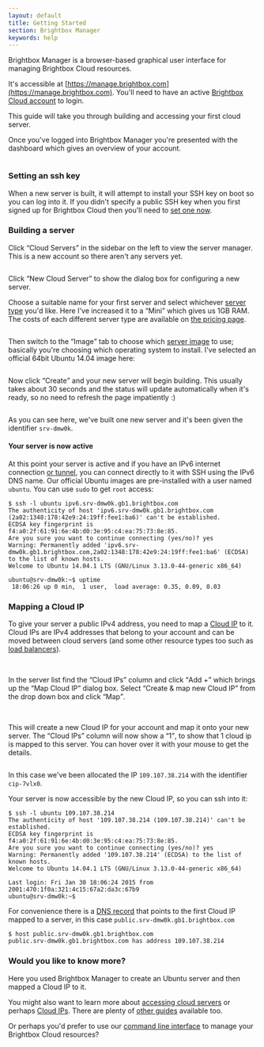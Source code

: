 ```yaml
---
layout: default
title: Getting Started
section: Brightbox Manager
keywords: help
---
```


Brightbox Manager is a browser-based graphical user interface for managing Brightbox Cloud resources.

It's accessible at [https://manage.brightbox.com](https://manage.brightbox.com). You'll need to have an active [Brightbox Cloud account](https://manage.brightbox.com/signup) to login.

This guide will take you through building and accessing your first cloud server.

Once you've logged into Brightbox Manager you're presented with the dashboard which gives an overview of your account.

<img src="/images/docs/manage-dashboard.png" alt="" class="doc-border doc-center"/>

### Setting an ssh key

When a new server is built, it will attempt to install your SSH key on boot so you can log into it. If you didn't specify a public SSH key when you first signed up for Brightbox Cloud then you'll need to [set one now](/docs/guides/manager/ssh-keys).

### Building a server

Click <q>Cloud Servers</q> in the sidebar on the left to view the server manager. This is a new account so there aren't any servers yet.

<img src="/images/docs/manage-cloud-servers-cropped.png" alt="" class="doc-center doc-border"/>

Click <q>New Cloud Server</q> to show the dialog box for configuring a new server.

Choose a suitable name for your first server and select whichever [server type](/docs/reference/server-types/) you'd like. Here I've increased it to a <q>Mini</q> which gives us 1GB RAM. The costs of each different server type are available on [the pricing page](/pricing/#cloud_servers).

<img src="/images/docs/manage-new-cloud-server.png" alt="" class="doc-center doc-border"/>

Then switch to the <q>Image</q> tab to choose which [server image](/docs/reference/server-images/) to use; basically you're choosing which operating system to install. I've selected an official 64bit Ubuntu 14.04 image here:

<img src="/images/docs/manage-new-cloud-server-image-cropped.png" alt="" class="doc-center doc-border"/>

Now click <q>Create</q> and your new server will begin building. This usually takes about 30 seconds and the status will update automatically when it's ready, so no need to refresh the page impatiently :)

<img src="/images/docs/manage-cloud-server-list-first-server-cropped.png" alt="" class="doc-center doc-border"/>

As you can see here, we've built one new server and it's been given the identifier `srv-dmw0k`.

#### Your server is now active

At this point your server is active and if you have an IPv6 internet connection [or tunnel](/blog/2014/10/23/getting-ipv6-at-home-with-teredo/), you can connect directly to it with SSH using the IPv6 DNS name. Our official Ubuntu images are pre-installed with a user named `ubuntu`. You can use `sudo` to get `root` access:


    $ ssh -l ubuntu ipv6.srv-dmw0k.gb1.brightbox.com
    The authenticity of host 'ipv6.srv-dmw0k.gb1.brightbox.com (2a02:1348:178:42e9:24:19ff:fee1:ba6)' can't be established.
    ECDSA key fingerprint is f4:a0:2f:61:91:6e:4b:d0:3e:95:c4:ea:75:73:8e:85.
    Are you sure you want to continue connecting (yes/no)? yes
    Warning: Permanently added 'ipv6.srv-dmw0k.gb1.brightbox.com,2a02:1348:178:42e9:24:19ff:fee1:ba6' (ECDSA) to the list of known hosts.
    Welcome to Ubuntu 14.04.1 LTS (GNU/Linux 3.13.0-44-generic x86_64)
    
    ubuntu@srv-dmw0k:~$ uptime
     18:06:26 up 0 min,  1 user,  load average: 0.35, 0.09, 0.03


### Mapping a Cloud IP

To give your server a public IPv4 address, you need to map a [Cloud IP](/docs/reference/cloud-ips/) to it. Cloud IPs are IPv4 addresses that belong to your account and can be moved between cloud servers (and some other resource types too such as [load balancers](/docs/reference/load-balancers/)).

<img src="/images/docs/manage-cloud-server-list-cloud-ip-add.png" alt="" class="doc-center doc-border"/>

<img src="/images/docs/map-cloud-ip-dialog.png" alt="" class="doc-right doc-border"/>

In the server list find the <q>Cloud IPs</q> column and click <q>Add +</q> which brings up the <q>Map Cloud IP</q> dialog box. Select <q>Create & map new Cloud IP</q> from the drop down box and click <q>Map</q>.

<br class="clear"/>

This will create a new Cloud IP for your account and map it onto your new server. The <q>Cloud IPs</q> column will now show a <q>1</q>, to show that 1 cloud ip is mapped to this server. You can hover over it with your mouse to get the details.

<img src="/images/docs/cloud-ip-balloon.png" alt="" class="doc-center doc-border"/>

In this case we've been allocated the IP `109.107.38.214` with the identifier `cip-7vlx0`.

Your server is now accessible by the new Cloud IP, so you can ssh into it:

    $ ssh -l ubuntu 109.107.38.214
    The authenticity of host '109.107.38.214 (109.107.38.214)' can't be established.
    ECDSA key fingerprint is f4:a0:2f:61:91:6e:4b:d0:3e:95:c4:ea:75:73:8e:85.
    Are you sure you want to continue connecting (yes/no)? yes
    Warning: Permanently added '109.107.38.214' (ECDSA) to the list of known hosts.
    Welcome to Ubuntu 14.04.1 LTS (GNU/Linux 3.13.0-44-generic x86_64)
    
    Last login: Fri Jan 30 18:06:24 2015 from 2001:470:1f0a:321:4c15:67a2:da3c:67b9
    ubuntu@srv-dmw0k:~$


For convenience there is a [DNS record](/docs/reference/dns/) that points to the first Cloud IP mapped to a server, in this case `public.srv-dmw0k.gb1.brightbox.com`

    $ host public.srv-dmw0k.gb1.brightbox.com
    public.srv-dmw0k.gb1.brightbox.com has address 109.107.38.214

### Would you like to know more?

Here you used Brightbox Manager to create an Ubuntu server and then mapped a Cloud IP to it.

You might also want to learn more about [accessing cloud servers](/docs/guides/accessing-cloud-servers/) or perhaps [Cloud IPs](/docs/reference/cloud-ips/). There are plenty of [other guides](http://localhost/docs/guides/) available too.

Or perhaps you'd prefer to use our [command line interface](/docs/guides/cli/getting-started) to manage your Brightbox Cloud resources?
